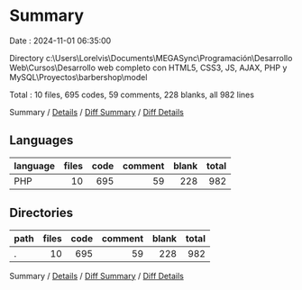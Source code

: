 # Summary

Date : 2024-11-01 06:35:00

Directory c:\\Users\\Lorelvis\\Documents\\MEGASync\\Programación\\Desarrollo Web\\Cursos\\Desarrollo web completo con HTML5, CSS3, JS, AJAX, PHP y MySQL\\Proyectos\\barbershop\\model

Total : 10 files,  695 codes, 59 comments, 228 blanks, all 982 lines

Summary / [Details](details.md) / [Diff Summary](diff.md) / [Diff Details](diff-details.md)

## Languages
| language | files | code | comment | blank | total |
| :--- | ---: | ---: | ---: | ---: | ---: |
| PHP | 10 | 695 | 59 | 228 | 982 |

## Directories
| path | files | code | comment | blank | total |
| :--- | ---: | ---: | ---: | ---: | ---: |
| . | 10 | 695 | 59 | 228 | 982 |

Summary / [Details](details.md) / [Diff Summary](diff.md) / [Diff Details](diff-details.md)